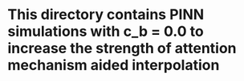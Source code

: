 # This directory contains PINN simulations with c_b = 0.0 to increase the strength of attention mechanism aided interpolation

